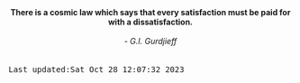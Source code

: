 
<div align="center"><b><span>There is a cosmic law which says that every satisfaction must be paid for with a dissatisfaction.</span></b><br><br><i> - G.I. Gurdjieff</i></div>
<br><br><kbd>Last updated:Sat Oct 28 12:07:32 2023</kbd>